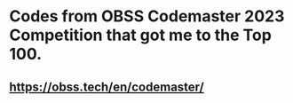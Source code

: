# Codes from OBSS Codemaster 2023 Competition that got me to the Top 100.
## https://obss.tech/en/codemaster/ 
